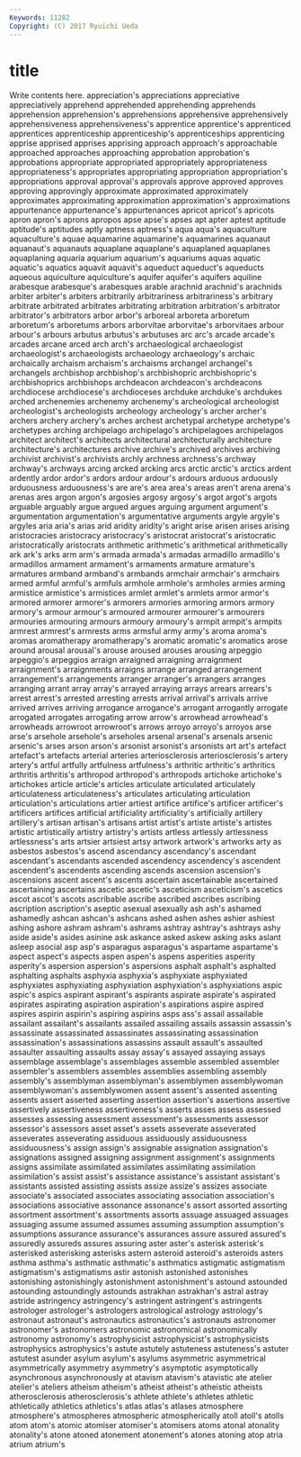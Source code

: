 ```yaml
---
Keywords: 11282 
Copyright: (C) 2017 Ryuichi Ueda
---
```


# title

Write contents here.
 appreciation's appreciations
appreciative appreciatively apprehend apprehended apprehending apprehends apprehension apprehension's apprehensions apprehensive
apprehensively apprehensiveness apprehensiveness's apprentice apprentice's apprenticed apprentices apprenticeship apprenticeship's apprenticeships
apprenticing apprise apprised apprises apprising approach approach's approachable approached approaches
approaching approbation approbation's approbations appropriate appropriated appropriately appropriateness appropriateness's appropriates
appropriating appropriation appropriation's appropriations approval approval's approvals approve approved approves
approving approvingly approximate approximated approximately approximates approximating approximation approximation's approximations
appurtenance appurtenance's appurtenances apricot apricot's apricots apron apron's aprons apropos
apse apse's apses apt apter aptest aptitude aptitude's aptitudes aptly
aptness aptness's aqua aqua's aquaculture aquaculture's aquae aquamarine aquamarine's aquamarines
aquanaut aquanaut's aquanauts aquaplane aquaplane's aquaplaned aquaplanes aquaplaning aquaria aquarium
aquarium's aquariums aquas aquatic aquatic's aquatics aquavit aquavit's aqueduct aqueduct's
aqueducts aqueous aquiculture aquiculture's aquifer aquifer's aquifers aquiline arabesque arabesque's
arabesques arable arachnid arachnid's arachnids arbiter arbiter's arbiters arbitrarily arbitrariness
arbitrariness's arbitrary arbitrate arbitrated arbitrates arbitrating arbitration arbitration's arbitrator arbitrator's
arbitrators arbor arbor's arboreal arboreta arboretum arboretum's arboretums arbors arborvitae
arborvitae's arborvitaes arbour arbour's arbours arbutus arbutus's arbutuses arc arc's
arcade arcade's arcades arcane arced arch arch's archaeological archaeologist archaeologist's
archaeologists archaeology archaeology's archaic archaically archaism archaism's archaisms archangel archangel's
archangels archbishop archbishop's archbishopric archbishopric's archbishoprics archbishops archdeacon archdeacon's archdeacons
archdiocese archdiocese's archdioceses archduke archduke's archdukes arched archenemies archenemy archenemy's
archeological archeologist archeologist's archeologists archeology archeology's archer archer's archers archery
archery's arches archest archetypal archetype archetype's archetypes arching archipelago archipelago's
archipelagoes archipelagos architect architect's architects architectural architecturally architecture architecture's architectures
archive archive's archived archives archiving archivist archivist's archivists archly archness
archness's archway archway's archways arcing arcked arcking arcs arctic arctic's
arctics ardent ardently ardor ardor's ardors ardour ardour's ardours arduous
arduously arduousness arduousness's are are's area area's areas aren't arena
arena's arenas ares argon argon's argosies argosy argosy's argot argot's
argots arguable arguably argue argued argues arguing argument argument's argumentation
argumentation's argumentative arguments argyle argyle's argyles aria aria's arias arid
aridity aridity's aright arise arisen arises arising aristocracies aristocracy aristocracy's
aristocrat aristocrat's aristocratic aristocratically aristocrats arithmetic arithmetic's arithmetical arithmetically ark
ark's arks arm arm's armada armada's armadas armadillo armadillo's armadillos
armament armament's armaments armature armature's armatures armband armband's armbands armchair
armchair's armchairs armed armful armful's armfuls armhole armhole's armholes armies
arming armistice armistice's armistices armlet armlet's armlets armor armor's armored
armorer armorer's armorers armories armoring armors armory armory's armour armour's
armoured armourer armourer's armourers armouries armouring armours armoury armoury's armpit
armpit's armpits armrest armrest's armrests arms armsful army army's aroma
aroma's aromas aromatherapy aromatherapy's aromatic aromatic's aromatics arose around arousal
arousal's arouse aroused arouses arousing arpeggio arpeggio's arpeggios arraign arraigned
arraigning arraignment arraignment's arraignments arraigns arrange arranged arrangement arrangement's arrangements
arranger arranger's arrangers arranges arranging arrant array array's arrayed arraying
arrays arrears arrears's arrest arrest's arrested arresting arrests arrival arrival's
arrivals arrive arrived arrives arriving arrogance arrogance's arrogant arrogantly arrogate
arrogated arrogates arrogating arrow arrow's arrowhead arrowhead's arrowheads arrowroot arrowroot's
arrows arroyo arroyo's arroyos arse arse's arsehole arsehole's arseholes arsenal
arsenal's arsenals arsenic arsenic's arses arson arson's arsonist arsonist's arsonists
art art's artefact artefact's artefacts arterial arteries arteriosclerosis arteriosclerosis's artery
artery's artful artfully artfulness artfulness's arthritic arthritic's arthritics arthritis arthritis's
arthropod arthropod's arthropods artichoke artichoke's artichokes article article's articles articulate
articulated articulately articulateness articulateness's articulates articulating articulation articulation's articulations artier
artiest artifice artifice's artificer artificer's artificers artifices artificial artificiality artificiality's
artificially artillery artillery's artisan artisan's artisans artist artist's artiste artiste's
artistes artistic artistically artistry artistry's artists artless artlessly artlessness artlessness's
arts artsier artsiest artsy artwork artwork's artworks arty as asbestos
asbestos's ascend ascendancy ascendancy's ascendant ascendant's ascendants ascended ascendency ascendency's
ascendent ascendent's ascendents ascending ascends ascension ascension's ascensions ascent ascent's
ascents ascertain ascertainable ascertained ascertaining ascertains ascetic ascetic's asceticism asceticism's
ascetics ascot ascot's ascots ascribable ascribe ascribed ascribes ascribing ascription
ascription's aseptic asexual asexually ash ash's ashamed ashamedly ashcan ashcan's
ashcans ashed ashen ashes ashier ashiest ashing ashore ashram ashram's
ashrams ashtray ashtray's ashtrays ashy aside aside's asides asinine ask
askance asked askew asking asks aslant asleep asocial asp asp's
asparagus asparagus's aspartame aspartame's aspect aspect's aspects aspen aspen's aspens
asperities asperity asperity's aspersion aspersion's aspersions asphalt asphalt's asphalted asphalting
asphalts asphyxia asphyxia's asphyxiate asphyxiated asphyxiates asphyxiating asphyxiation asphyxiation's asphyxiations
aspic aspic's aspics aspirant aspirant's aspirants aspirate aspirate's aspirated aspirates
aspirating aspiration aspiration's aspirations aspire aspired aspires aspirin aspirin's aspiring
aspirins asps ass's assail assailable assailant assailant's assailants assailed assailing
assails assassin assassin's assassinate assassinated assassinates assassinating assassination assassination's assassinations
assassins assault assault's assaulted assaulter assaulting assaults assay assay's assayed
assaying assays assemblage assemblage's assemblages assemble assembled assembler assembler's assemblers
assembles assemblies assembling assembly assembly's assemblyman assemblyman's assemblymen assemblywoman assemblywoman's
assemblywomen assent assent's assented assenting assents assert asserted asserting assertion
assertion's assertions assertive assertively assertiveness assertiveness's asserts asses assess assessed
assesses assessing assessment assessment's assessments assessor assessor's assessors asset asset's
assets asseverate asseverated asseverates asseverating assiduous assiduously assiduousness assiduousness's assign
assign's assignable assignation assignation's assignations assigned assigning assignment assignment's assignments
assigns assimilate assimilated assimilates assimilating assimilation assimilation's assist assist's assistance
assistance's assistant assistant's assistants assisted assisting assists assize assize's assizes
associate associate's associated associates associating association association's associations associative assonance
assonance's assort assorted assorting assortment assortment's assortments assorts assuage assuaged
assuages assuaging assume assumed assumes assuming assumption assumption's assumptions assurance
assurance's assurances assure assured assured's assuredly assureds assures assuring aster
aster's asterisk asterisk's asterisked asterisking asterisks astern asteroid asteroid's asteroids
asters asthma asthma's asthmatic asthmatic's asthmatics astigmatic astigmatism astigmatism's astigmatisms
astir astonish astonished astonishes astonishing astonishingly astonishment astonishment's astound astounded
astounding astoundingly astounds astrakhan astrakhan's astral astray astride astringency astringency's
astringent astringent's astringents astrologer astrologer's astrologers astrological astrology astrology's astronaut
astronaut's astronautics astronautics's astronauts astronomer astronomer's astronomers astronomic astronomical astronomically
astronomy astronomy's astrophysicist astrophysicist's astrophysicists astrophysics astrophysics's astute astutely astuteness
astuteness's astuter astutest asunder asylum asylum's asylums asymmetric asymmetrical asymmetrically
asymmetry asymmetry's asymptotic asymptotically asynchronous asynchronously at atavism atavism's atavistic
ate atelier atelier's ateliers atheism atheism's atheist atheist's atheistic atheists
atherosclerosis atherosclerosis's athlete athlete's athletes athletic athletically athletics athletics's atlas
atlas's atlases atmosphere atmosphere's atmospheres atmospheric atmospherically atoll atoll's atolls
atom atom's atomic atomiser atomiser's atomisers atoms atonal atonality atonality's
atone atoned atonement atonement's atones atoning atop atria atrium atrium's
